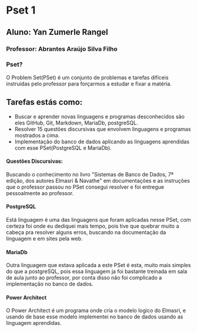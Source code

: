 # Pset 1
## Aluno: Yan Zumerle Rangel
### Professor: Abrantes Araújo Silva Filho
### Pset?
O Problem Set(PSet) é um conjunto de problemas e tarefas difíceis instruídas pelo professor para forçarmos a estudar e fixar a matéria.
## Tarefas estás como:
* Buscar e aprender novas linguagens e programas desconhecidos são eles GitHub, Git, Markdown, MariaDb, postgreSQL.
* Resolver 15 questões discursivas que envolvem linguagens e programas mostrados a cima.
* Implementação do banco de dados aplicando as linguagens aprendidas com esse PSet(PostgreSQL e MariaDb).

#### Questões Discursivas:
Buscando o conhecimento no livro "Sistemas de Banco de Dados, 7ª edição, dos autores Elmasri & Navathe" em documentações e as instruções que o professor passou no PSet consegui resolver e foi entregue pessoalmente ao professor.

#### PostgreSQL
Está linguagem é uma das linguagens que foram aplicadas nesse PSet, com certeza foi onde eu dediquei mais tempo, pois tive que quebrar muito a cabeça pra resolver alguns erros, buscando na documentação da linguagem e em sites pela web.

#### MariaDb
Outra linguagem que estava aplicada a este PSet é esta, muito mais simples do que a postgreSQL, pois essa linguagem ja foi bastante treinada em sala de aula junto ao professor, por conta disso não foi complicado a implementação no banco de dados.

#### Power Architect
O Power Architect é um programa onde cria o modelo logico do Elmasri, e usando de base esse modelo implementei no banco de dados usando as linguagem aprendidas.
